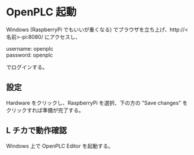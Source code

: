 # OpenPLC 起動

Windows (RaspberryPi でもいいが重くなる) でブラウザを立ち上げ、http://<名前>-pi:8080/ にアクセスし、

username: openplc  
password: openplc 

でログインする。

## 設定
Hardware をクリックし、RaspberryPi を選択、下の方の "Save changes" をクリックすれば準備が完了する。

## L チカで動作確認

Windows 上で OpenPLC Editor を起動する。

# 
